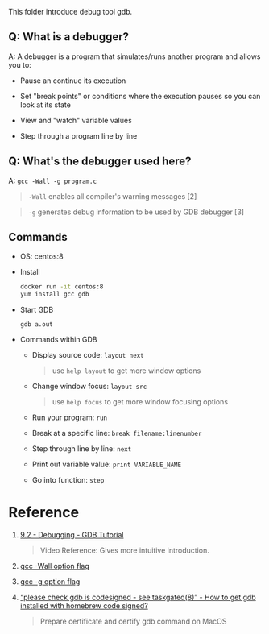 This folder introduce debug tool gdb.


## Q: What is a debugger?

A: A debugger is a program that simulates/runs another program and allows you to:

  - Pause an continue its execution

  - Set "break points" or conditions where the execution pauses so you can look at its state

  - View and "watch" variable values

  - Step through a program line by line 



## Q: What's the debugger used here?

A: `gcc -Wall -g program.c`

  > `-Wall` enables all compiler's warning messages [2]

  >  `-g` generates debug information to be used by GDB debugger [3]

## Commands

- OS: centos:8

- Install 

  ``` bash
  docker run -it centos:8
  yum install gcc gdb
  ```

- Start GDB

  `gdb a.out`

- Commands within GDB

  - Display source code: `layout next`

    > use `help layout` to get more window options

  - Change window focus: `layout src`

    > use `help focus` to get more window focusing options

  - Run your program: `run`

  - Break at a specific line: `break filename:linenumber`

  - Step through line by line: `next`

  - Print out variable value: `print VARIABLE_NAME`

  - Go into function: `step`


# Reference

1. [9.2 - Debugging - GDB Tutorial](https://www.youtube.com/watch?v=bWH-nL7v5F4)

    > Video Reference: Gives more intuitive introduction.

2. [gcc -Wall option flag](https://www.rapidtables.com/code/linux/gcc/gcc-wall.html)


3. [gcc -g option flag](https://www.rapidtables.com/code/linux/gcc/gcc-g.html)


4. [“please check gdb is codesigned - see taskgated(8)” - How to get gdb installed with homebrew code signed?](https://stackoverflow.com/questions/18423124/please-check-gdb-is-codesigned-see-taskgated8-how-to-get-gdb-installed-w#answer-32727069)

    >  Prepare certificate and certify gdb command on MacOS
